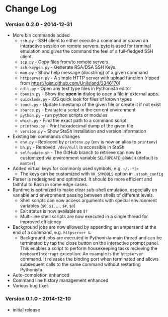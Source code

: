 # Change Log #

### Version 0.2.0 - 2014-12-31
* More bin commands added 
    - `ssh.py` - SSH client to either execute a command or spawn an interactive
      session on remote servers. [pyte](https://github.com/selectel/pyte) is
      used for terminal emulation and gives the command the feel of a
      full-fledged SSH client. 
    - `scp.py` - Copy files from/to remote servers. 
    - `ssh-keygen.py` - Generate RSA/DSA SSH Keys.
    - `man.py` - Show help message (docstring) of a given command
    - `httpserver.py` - A simple HTTP server with upload function (ripped from
      https://gist.github.com/UniIsland/3346170)
    - `edit.py` - Open any text type files in Pythonista editor
    - `openin.py` - Show the **open in** dialog to open a file in external apps.
    - `quicklook.py` - iOS quick look for files of known types
    - `touch.py` - Update timestamp of the given file or create it if not exist
    - `source.py` - Evaluate a script in the current environment
    - `python.py` - run python scripts or modules
    - `which.py` - Find the exact path to a command script
    - `printhex.py` - Print hexadecimal dump of the given file 
    - `version.py` - Show StaSh installation and version information
* Existing bin commands changes
    - `env.py` - Replaced by `printenv.py` (`env` is now an alias to `printenv`)
    - `bh.py` - Removed. `/dev/null` is accessible in StaSh
    - `selfupdate.sh` - The GitHub branch to retrieve can now be customized via
      environment variable `SELFUPDATE_BRANCH` (default is `master`)
* Added virtual keys for commonly used symbols, e.g. `~/.-*|>`
    - The keys can be customized with `VK_SYMBOLS` option in `.stash_config`
* Parser is redesigned and optimized. It should be more efficient and faithful
  to Bash in some edge cases.
* Runtime is optimized to make clear sub-shell emulation, especially on 
  variable and environment passing between shells of different levels. 
    - Shell scripts can now access arguments with special environment variables
      (`$0`, `$1`, ..., `$#`, `$@`)
    - Exit status is now available as `$?`
    - Multi-line shell scripts are now executed in a single thread for improved
      efficiency
* Background jobs are now allowed by appending an ampersand at the end of a
  command, e.g. `httpserver &`.
    - Background jobs are executed in Pythonista main thread and can be
      terminated by tap the close button on the interactive prompt panel. This
      enables a script to perform housekeeping tasks recieving the
      `KeyboardInterrupt` exception. An example is the `httpserver` command. It
      releases the binding port when terminated and allows subsequent calls to
      the same command without restarting Pythonista.
* Auto-completion enhanced
* Command line history management enhanced
* Various bug fixes

### Version 0.1.0 - 2014-12-10
* initial release

